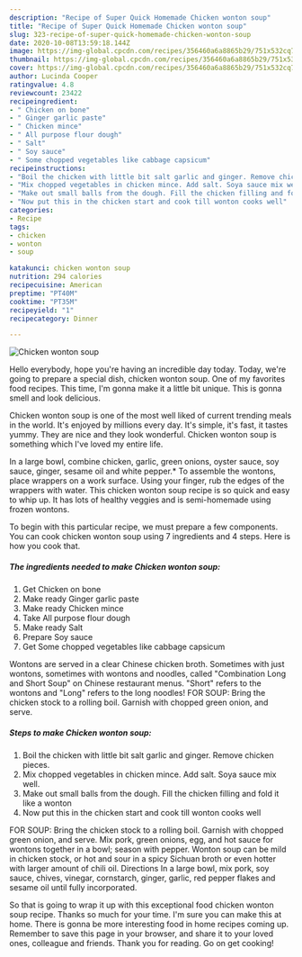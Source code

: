 ```yaml
---
description: "Recipe of Super Quick Homemade Chicken wonton soup"
title: "Recipe of Super Quick Homemade Chicken wonton soup"
slug: 323-recipe-of-super-quick-homemade-chicken-wonton-soup
date: 2020-10-08T13:59:18.144Z
image: https://img-global.cpcdn.com/recipes/356460a6a8865b29/751x532cq70/chicken-wonton-soup-recipe-main-photo.jpg
thumbnail: https://img-global.cpcdn.com/recipes/356460a6a8865b29/751x532cq70/chicken-wonton-soup-recipe-main-photo.jpg
cover: https://img-global.cpcdn.com/recipes/356460a6a8865b29/751x532cq70/chicken-wonton-soup-recipe-main-photo.jpg
author: Lucinda Cooper
ratingvalue: 4.8
reviewcount: 23422
recipeingredient:
- " Chicken on bone"
- " Ginger garlic paste"
- " Chicken mince"
- " All purpose flour dough"
- " Salt"
- " Soy sauce"
- " Some chopped vegetables like cabbage capsicum"
recipeinstructions:
- "Boil the chicken with little bit salt garlic and ginger. Remove chicken pieces."
- "Mix chopped vegetables in chicken mince. Add salt. Soya sauce mix well."
- "Make out small balls from the dough. Fill the chicken filling and fold it like a wonton"
- "Now put this in the chicken start and cook till wonton cooks well"
categories:
- Recipe
tags:
- chicken
- wonton
- soup

katakunci: chicken wonton soup 
nutrition: 294 calories
recipecuisine: American
preptime: "PT40M"
cooktime: "PT35M"
recipeyield: "1"
recipecategory: Dinner

---
```



![Chicken wonton soup](https://img-global.cpcdn.com/recipes/356460a6a8865b29/751x532cq70/chicken-wonton-soup-recipe-main-photo.jpg)

Hello everybody, hope you're having an incredible day today. Today, we're going to prepare a special dish, chicken wonton soup. One of my favorites food recipes. This time, I'm gonna make it a little bit unique. This is gonna smell and look delicious.

Chicken wonton soup is one of the most well liked of current trending meals in the world. It's enjoyed by millions every day. It's simple, it's fast, it tastes yummy. They are nice and they look wonderful. Chicken wonton soup is something which I've loved my entire life.

In a large bowl, combine chicken, garlic, green onions, oyster sauce, soy sauce, ginger, sesame oil and white pepper.* To assemble the wontons, place wrappers on a work surface. Using your finger, rub the edges of the wrappers with water. This chicken wonton soup recipe is so quick and easy to whip up. It has lots of healthy veggies and is semi-homemade using frozen wontons.


To begin with this particular recipe, we must prepare a few components. You can cook chicken wonton soup using 7 ingredients and 4 steps. Here is how you cook that.

<!--inarticleads1-->

##### The ingredients needed to make Chicken wonton soup:

1. Get  Chicken on bone
1. Make ready  Ginger garlic paste
1. Make ready  Chicken mince
1. Take  All purpose flour dough
1. Make ready  Salt
1. Prepare  Soy sauce
1. Get  Some chopped vegetables like cabbage capsicum


Wontons are served in a clear Chinese chicken broth. Sometimes with just wontons, sometimes with wontons and noodles, called &#34;Combination Long and Short Soup&#34; on Chinese restaurant menus. &#34;Short&#34; refers to the wontons and &#34;Long&#34; refers to the long noodles! FOR SOUP: Bring the chicken stock to a rolling boil. Garnish with chopped green onion, and serve. 

<!--inarticleads2-->

##### Steps to make Chicken wonton soup:

1. Boil the chicken with little bit salt garlic and ginger. Remove chicken pieces.
1. Mix chopped vegetables in chicken mince. Add salt. Soya sauce mix well.
1. Make out small balls from the dough. Fill the chicken filling and fold it like a wonton
1. Now put this in the chicken start and cook till wonton cooks well


FOR SOUP: Bring the chicken stock to a rolling boil. Garnish with chopped green onion, and serve. Mix pork, green onions, egg, and hot sauce for wontons together in a bowl; season with pepper. Wonton soup can be mild in chicken stock, or hot and sour in a spicy Sichuan broth or even hotter with larger amount of chili oil. Directions In a large bowl, mix pork, soy sauce, chives, vinegar, cornstarch, ginger, garlic, red pepper flakes and sesame oil until fully incorporated. 

So that is going to wrap it up with this exceptional food chicken wonton soup recipe. Thanks so much for your time. I'm sure you can make this at home. There is gonna be more interesting food in home recipes coming up. Remember to save this page in your browser, and share it to your loved ones, colleague and friends. Thank you for reading. Go on get cooking!
